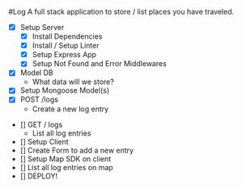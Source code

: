 #Log
A full stack application to store / list places you have traveled.


* [x] Setup Server
  * [x] Install Dependencies
  * [x] Install / Setup Linter
  * [x] Setup Express App
  * [x] Setup Not Found and Error Middlewares
* [x] Model DB
  * What data will we store?
* [x] Setup Mongoose Model(s)
* [x] POST /logs
  * Create a new log entry
* [] GET / logs
  * List all log entries
* [] Setup Client
* [] Create Form to add a new entry
* [] Setup Map SDK on client
* [] List all log entries on map
* [] DEPLOY!
